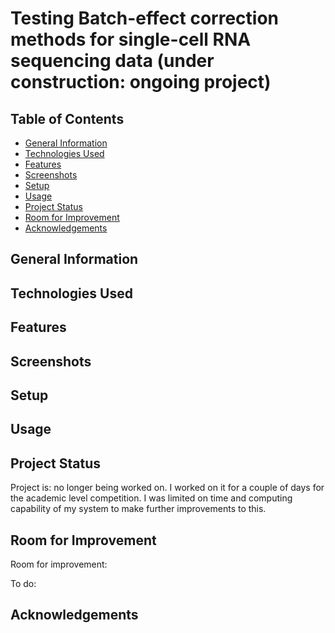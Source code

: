 # Testing Batch-effect correction methods for single-cell RNA sequencing data (under construction: ongoing project)


## Table of Contents
* [General Information](#general-information)
* [Technologies Used](#technologies-used)
* [Features](#features)
* [Screenshots](#screenshots)
* [Setup](#setup)
* [Usage](#usage)
* [Project Status](#project-status)
* [Room for Improvement](#room-for-improvement)
* [Acknowledgements](#acknowledgements)


## General Information



## Technologies Used



## Features



## Screenshots



## Setup



## Usage



## Project Status
Project is: no longer being worked on. I worked on it for a couple of days for the academic level competition. I was limited on time and computing capability of my system to make further improvements to this.


## Room for Improvement
Room for improvement:


To do:


## Acknowledgements
